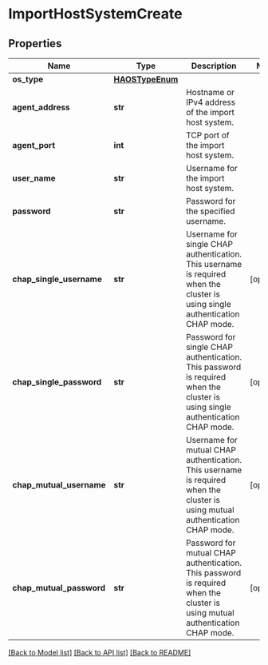 # ImportHostSystemCreate

## Properties
Name | Type | Description | Notes
------------ | ------------- | ------------- | -------------
**os_type** | [**HAOSTypeEnum**](HAOSTypeEnum.md) |  | 
**agent_address** | **str** | Hostname or IPv4 address of the import host system. | 
**agent_port** | **int** | TCP port of the import host system. | 
**user_name** | **str** | Username for the import host system. | 
**password** | **str** | Password for the specified username. | 
**chap_single_username** | **str** | Username for single CHAP authentication. This username is required when the cluster is using single authentication CHAP mode. | [optional] 
**chap_single_password** | **str** | Password for single CHAP authentication. This password is required when the cluster is using single authentication CHAP mode. | [optional] 
**chap_mutual_username** | **str** | Username for mutual CHAP authentication. This username is required when the cluster is using mutual authentication CHAP mode. | [optional] 
**chap_mutual_password** | **str** | Password for mutual CHAP authentication. This password is required when the cluster is using mutual authentication CHAP mode. | [optional] 

[[Back to Model list]](../README.md#documentation-for-models) [[Back to API list]](../README.md#documentation-for-api-endpoints) [[Back to README]](../README.md)


